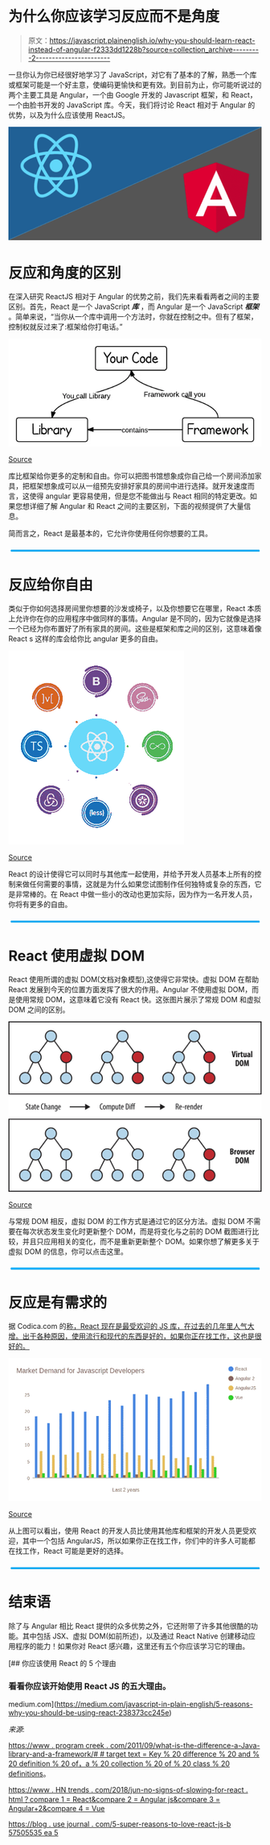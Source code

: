 # 为什么你应该学习反应而不是角度

> 原文：<https://javascript.plainenglish.io/why-you-should-learn-react-instead-of-angular-f2333dd1228b?source=collection_archive---------2----------------------->

一旦你认为你已经很好地学习了 JavaScript，对它有了基本的了解，熟悉一个库或框架可能是一个好主意，使编码更愉快和更有效。到目前为止，你可能听说过的两个主要工具是 Angular，一个由 Google 开发的 Javascript 框架，和 React，一个由脸书开发的 JavaScript 库。今天，我们将讨论 React 相对于 Angular 的优势，以及为什么应该使用 ReactJS。

![](img/20da3f0e40e3ee7347dbdf3d31b84f2a.png)

# 反应和角度的区别

在深入研究 ReactJS 相对于 Angular 的优势之前，我们先来看看两者之间的主要区别。首先，React 是一个 JavaScript ***库*** ，而 Angular 是一个 JavaScript ***框架*** 。简单来说，“当你从一个库中调用一个方法时，你就在控制之中。但有了框架，控制权就反过来了:框架给你打电话。”

![](img/a10f4f6bfc66c204ef2b258bfd9d9f13.png)

[Source](https://www.programcreek.com/2011/09/what-is-the-difference-between-a-java-library-and-a-framework/##targetText=Key%20Difference%20and%20Definition%20of,a%20collection%20of%20class%20definitions.)

库比框架给你更多的定制和自由。你可以把图书馆想象成你自己给一个房间添加家具，把框架想象成可以从一组预先安排好家具的房间中进行选择。就开发速度而言，这使得 angular 更容易使用，但是您不能做出与 React 相同的特定更改。如果您想详细了解 Angular 和 React 之间的主要区别，下面的视频提供了大量信息。

简而言之，React 是最基本的，它允许你使用任何你想要的工具。

![](img/34b8532801ad709584bfbee9fa517ef2.png)

# 反应给你自由

类似于你如何选择房间里你想要的沙发或椅子，以及你想要它在哪里，React 本质上允许你在你的应用程序中做同样的事情。Angular 是不同的，因为它就像是选择一个已经为你布置好了所有家具的房间。这些是框架和库之间的区别，这意味着像 React s 这样的库会给你比 angular 更多的自由。

![](img/433b6aec171cccc4e42137b755894496.png)

[Source](https://blog.usejournal.com/5-super-reasons-to-love-react-js-b57505535ea5)

React 的设计使得它可以同时与其他库一起使用，并给予开发人员基本上所有的控制来做任何需要的事情，这就是为什么如果您试图制作任何独特或复杂的东西，它是非常棒的。在 React 中做一些小的改动也更加实际，因为作为一名开发人员，你将有更多的自由。

![](img/cb56b666e8475edd1d4024beb5f6bcf7.png)

# React 使用虚拟 DOM

React 使用所谓的虚拟 DOM(文档对象模型),这使得它非常快。虚拟 DOM 在帮助 React 发展到今天的位置方面发挥了很大的作用。Angular 不使用虚拟 DOM，而是使用常规 DOM，这意味着它没有 React 快。这张图片展示了常规 DOM 和虚拟 DOM 之间的区别。

![](img/f0ce0a87ad326279774a0d7146370fa9.png)

[Source](https://programmingwithmosh.com/react/react-virtual-dom-explained/)

与常规 DOM 相反，虚拟 DOM 的工作方式是通过它的区分方法。虚拟 DOM 不需要在每次状态发生变化时更新整个 DOM，而是将变化与之前的 DOM 截图进行比较，并且只应用相关的变化，而不是重新更新整个 DOM。如果你想了解更多关于虚拟 DOM 的信息，你可以点击这里。

![](img/756cd6e41c2d558cda0f1dac064fee06.png)

# 反应是有需求的

据 Codica.com 的[称，React 现在是最受欢迎的 JS 库，在过去的几年里人气大增。出于各种原因，使用流行和现代的东西是好的，如果你正在找工作，这也是很好的。](http://codica.com/)

![](img/a5a5374d34b61dab96a062afa34c6b07.png)

[Source](https://www.hntrends.com/2018/jun-no-signs-of-slowing-for-react.html?compare1=React&compare2=AngularJS&compare3=Angular+2&compare4=Vue)

从上图可以看出，使用 React 的开发人员比使用其他库和框架的开发人员更受欢迎，其中一个包括 AngularJS，所以如果你正在找工作，你们中的许多人可能都在找工作，React 可能是更好的选择。

![](img/bcb8c1750b988b4dffbc657a1e61de5a.png)

# 结束语

除了与 Angular 相比 React 提供的众多优势之外，它还附带了许多其他很酷的功能。其中包括 JSX、虚拟 DOM(如前所述)，以及通过 React Native 创建移动应用程序的能力！如果你对 React 感兴趣，这里还有五个你应该学习它的理由。

[](https://medium.com/javascript-in-plain-english/5-reasons-why-you-should-be-using-react-238373cc245e) [## 你应该使用 React 的 5 个理由

### 看看你应该开始使用 React JS 的五大理由。

medium.com](https://medium.com/javascript-in-plain-english/5-reasons-why-you-should-be-using-react-238373cc245e) 

*来源*:

[https://www . program creek . com/2011/09/what-is-the-difference-a-Java-library-and-a-framework/# # target text = Key % 20 difference % 20 and % 20 definition % 20 of，a % 20 collection % 20 of % 20 class % 20 definitions](https://www.programcreek.com/2011/09/what-is-the-difference-between-a-java-library-and-a-framework/##targetText=Key%20Difference%20and%20Definition%20of,a%20collection%20of%20class%20definitions)。

[https://www . HN trends . com/2018/jun-no-signs-of-slowing-for-react . html？compare 1 = React&compare 2 = Angular js&compare 3 = Angular+2&compare 4 = Vue](https://www.hntrends.com/2018/jun-no-signs-of-slowing-for-react.html?compare1=React&compare2=AngularJS&compare3=Angular+2&compare4=Vue)

[https://blog . use journal . com/5-super-reasons-to-love-react-js-b 57505535 ea 5](https://blog.usejournal.com/5-super-reasons-to-love-react-js-b57505535ea5)